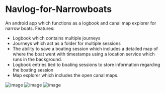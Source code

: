 # Navlog-for-Narrowboats
An android app which functions as a logbook and canal map explorer for narrow boats.
Features:
- Logbook which contains multiple journeys
- Journeys which act as a folder for multiple sessions
- The ability to save a boating session which includes a detailed map of where the boat went with timestamps using a location service which runs in the background.
- Logbook entries tied to boating sessions to store information regarding the boating session
- Map explorer which includes the open canal maps.



![image](https://user-images.githubusercontent.com/62747334/195119620-f6d29c46-a953-4631-805c-ddb100e2b0ec.png)
![image](https://user-images.githubusercontent.com/62747334/195119766-fe437cba-101b-44ef-be3e-6429b2592e13.png)
![image](https://user-images.githubusercontent.com/62747334/195119482-2cecc9f2-ceef-43c3-9ad0-86c7f0853686.png)
